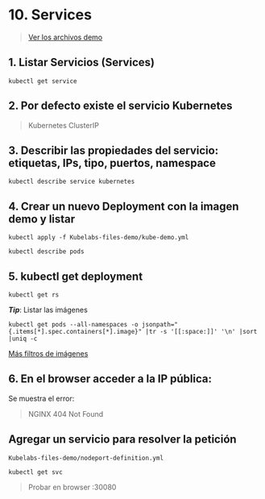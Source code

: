 # 10. Services <!-- omit in TOC -->

> [Ver los archivos demo](./kubelabs-files-demo)

## 1. Listar Servicios (Services)
```vim
kubectl get service
```

## 2. Por defecto existe el servicio Kubernetes
> Kubernetes ClusterIP

## 3. Describir las propiedades del servicio: etiquetas, IPs, tipo, puertos, namespace
```vim
kubectl describe service kubernetes
```
## 4. Crear un nuevo Deployment con la imagen demo y listar
```vim
kubectl apply -f Kubelabs-files-demo/kube-demo.yml

kubectl describe pods
```
## 5. kubectl get deployment
```vim
kubectl get rs
```

***Tip***: Listar las imágenes
```vim
kubectl get pods --all-namespaces -o jsonpath="{.items[*].spec.containers[*].image}" |tr -s '[[:space:]]' '\n' |sort |uniq -c
```

[Más filtros de imágenes](https://kubernetes.io/docs/tasks/access-application-cluster/list-all-running-container-images/)
## 6. En el browser acceder a la IP pública:

Se muestra el error:

> NGINX 404 Not Found

## Agregar un servicio para resolver la petición
```vim
Kubelabs-files-demo/nodeport-definition.yml

kubectl get svc
```

> Probar en browser <ip-publica>:30080
